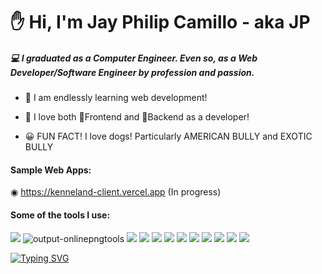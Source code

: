 # ✋ Hi, I'm Jay Philip Camillo - aka JP

##### 💻 I graduated as a **Computer Engineer**. Even so, as a **Web Developer/Software Engineer** by profession and passion.

- 🔁 I am endlessly learning web development! 
- 💚 I love both 📐Frontend and 🧠Backend as a developer!  

- 😀 FUN FACT! I love dogs! Particularly AMERICAN BULLY and EXOTIC BULLY



#### Sample Web Apps:
◉ https://kenneland-client.vercel.app (In progress)



#### Some of the tools I use:

![](https://www.vectorlogo.zone/logos/nodejs/nodejs-horizontal.svg) ![output-onlinepngtools](https://user-images.githubusercontent.com/39778721/149661946-fc21063a-8da6-4a4c-a517-8f4af745fc00.png) ![](https://www.vectorlogo.zone/logos/typescriptlang/typescriptlang-ar21.svg) ![](https://www.vectorlogo.zone/logos/reactjs/reactjs-ar21.svg) ![](https://www.vectorlogo.zone/logos/laravel/laravel-ar21.svg) ![](https://www.vectorlogo.zone/logos/vuejs/vuejs-ar21.svg) ![](https://www.vectorlogo.zone/logos/tailwindcss/tailwindcss-ar21.svg) ![](https://www.vectorlogo.zone/logos/getbootstrap/getbootstrap-ar21.svg) ![](https://www.vectorlogo.zone/logos/figma/figma-ar21.svg) ![](https://www.vectorlogo.zone/logos/adobe_illustrator/adobe_illustrator-ar21.svg) ![](https://www.vectorlogo.zone/logos/git-scm/git-scm-ar21.svg) ![](https://www.vectorlogo.zone/logos/stripe/stripe-ar21.svg)



[![Typing SVG](https://readme-typing-svg.herokuapp.com?color=F70EE2&lines=Don't+Quit+my+Friend!+;Just+Trust+the+Process+%F0%9F%98%81)](https://git.io/typing-svg)

